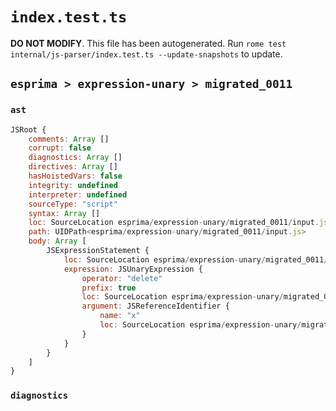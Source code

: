 # `index.test.ts`

**DO NOT MODIFY**. This file has been autogenerated. Run `rome test internal/js-parser/index.test.ts --update-snapshots` to update.

## `esprima > expression-unary > migrated_0011`

### `ast`

```javascript
JSRoot {
	comments: Array []
	corrupt: false
	diagnostics: Array []
	directives: Array []
	hasHoistedVars: false
	integrity: undefined
	interpreter: undefined
	sourceType: "script"
	syntax: Array []
	loc: SourceLocation esprima/expression-unary/migrated_0011/input.js 1:0-2:0
	path: UIDPath<esprima/expression-unary/migrated_0011/input.js>
	body: Array [
		JSExpressionStatement {
			loc: SourceLocation esprima/expression-unary/migrated_0011/input.js 1:0-1:8
			expression: JSUnaryExpression {
				operator: "delete"
				prefix: true
				loc: SourceLocation esprima/expression-unary/migrated_0011/input.js 1:0-1:8
				argument: JSReferenceIdentifier {
					name: "x"
					loc: SourceLocation esprima/expression-unary/migrated_0011/input.js 1:7-1:8 (x)
				}
			}
		}
	]
}
```

### `diagnostics`

```

```

